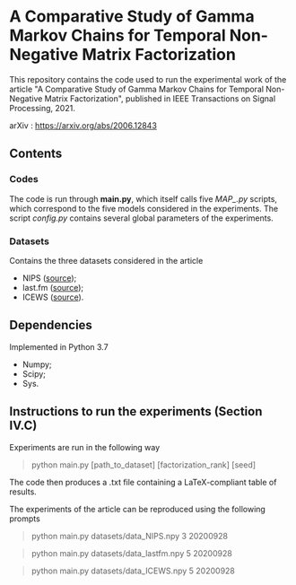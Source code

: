 # A Comparative Study of Gamma Markov Chains for Temporal Non-Negative Matrix Factorization

This repository contains the code used to run the experimental work of the article "A Comparative Study of Gamma Markov Chains for Temporal Non-Negative Matrix Factorization", published in IEEE Transactions on Signal Processing, 2021.

arXiv : https://arxiv.org/abs/2006.12843

## Contents

### Codes

The code is run through **main.py**, which itself calls five *MAP_.py* scripts, which correspond to the five models considered in the experiments. The script *config.py* contains several global parameters of the experiments.

### Datasets

Contains the three datasets considered in the article
- NIPS ([source](https://archive.ics.uci.edu/ml/datasets/NIPS+Conference+Papers+1987-2015]));
- last.fm ([source](http://ocelma.net/MusicRecommendationDataset/]));
- ICEWS ([source](https://github.com/aschein/pgds])).

## Dependencies
Implemented in Python 3.7
- Numpy;
- Scipy;
- Sys.

## Instructions to run the experiments (Section IV.C)

Experiments are run in the following way
> python main.py [path_to_dataset] [factorization_rank] [seed]

The code then produces a .txt file containing a LaTeX-compliant table of results.

The experiments of the article can be reproduced using the following prompts
> python main.py datasets/data_NIPS.npy 3 20200928

> python main.py datasets/data_lastfm.npy 5 20200928

> python main.py datasets/data_ICEWS.npy 5 20200928